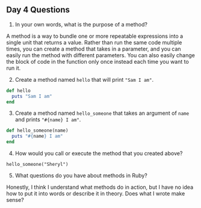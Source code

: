 ## Day 4 Questions

1. In your own words, what is the purpose of a method?

A method is a way to bundle one or more repeatable expressions into a single unit that returns a value. Rather than run the same code multiple times, you can create a method that takes in a parameter, and you can easily run the method with different parameters. You can also easily change the block of code in the function only once instead each time you want to run it.

2. Create a method named `hello` that will print `"Sam I am"`.
```ruby
def hello
  puts "Sam I am"
end
```
3. Create a method named `hello_someone` that takes an argument of `name` and prints `"#{name} I am"`.
```ruby
def hello_someone(name)
  puts "#{name} I am"
end
```
4. How would you call or execute the method that you created above?

`hello_someone("Sheryl")`

5. What questions do you have about methods in Ruby?

Honestly, I think I understand what methods do in action, but I have no idea how to put it into words or describe it in theory. Does what I wrote make sense?
